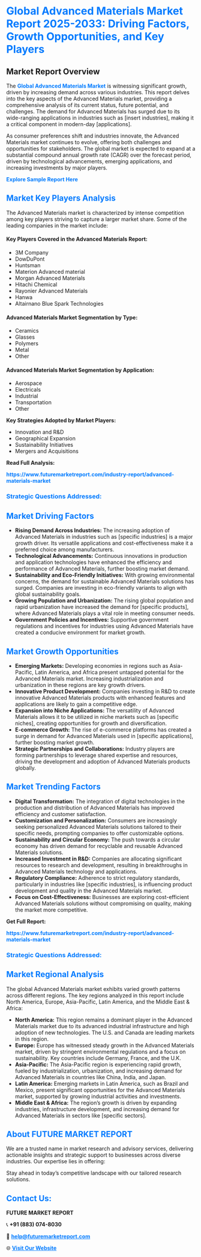 <h1 style="color: #007BFF;">Global Advanced Materials Market Report 2025-2033: Driving Factors, Growth Opportunities, and Key Players</h1>

<section id="overview">
<h2>Market Report Overview</h2>
<p>The <a href="https://www.futuremarketreport.com/industry-report/advanced-materials-market" style="color: #007BFF; text-decoration: none;"><strong>Global Advanced Materials Market</strong></a> is witnessing significant growth, driven by increasing demand across various industries. This report delves into the key aspects of the Advanced Materials market, providing a comprehensive analysis of its current status, future potential, and challenges. The demand for Advanced Materials has surged due to its wide-ranging applications in industries such as [insert industries], making it a critical component in modern-day [applications].</p>
<p>As consumer preferences shift and industries innovate, the Advanced Materials market continues to evolve, offering both challenges and opportunities for stakeholders. The global market is expected to expand at a substantial compound annual growth rate (CAGR) over the forecast period, driven by technological advancements, emerging applications, and increasing investments by major players.</p>
</section>

<section id="overview">
<p><a href="https://www.futuremarketreport.com/request-sample/reportId=41926" style="color: #007BFF; text-decoration: none;"><strong>Explore Sample Report Here</strong></a></p>
</section>

<section id="key-players">
<h2 style="color: #007BFF;">Market Key Players Analysis</h2>
<p>The Advanced Materials market is characterized by intense competition among key players striving to capture a larger market share. Some of the leading companies in the market include:</p>
<h4>Key Players Covered in the Advanced Materials Report:</h4>
<ul><li>3M Company</li><li>DowDuPont</li><li>Huntsman</li><li>Materion Advanced material</li><li>Morgan Advanced Materials</li><li>Hitachi Chemical</li><li>Rayonier Advanced Materials</li><li>Hanwa</li><li>Altairnano Blue Spark Technologies</li></ul>
<h4>Advanced Materials Market Segmentation by Type:</h4>
<ul><li>Ceramics</li><li>Glasses</li><li>Polymers</li><li>Metal</li><li>Other</li></ul>

<h4>Advanced Materials Market Segmentation by Application:</h4>
<ul><li>Aerospace</li><li>Electricals</li><li>Industrial</li><li>Transportation</li><li>Other</li></ul>
<p><strong>Key Strategies Adopted by Market Players:</strong></p>
<ul>
<li>Innovation and R&D</li>
<li>Geographical Expansion</li>
<li>Sustainability Initiatives</li>
<li>Mergers and Acquisitions</li>
</ul>
</section>

<section>
<p><strong>Read Full Analysis: </strong></p><a href="https://www.futuremarketreport.com/industry-report/advanced-materials-market" style="color: #007BFF; text-decoration: none;"><strong>https://www.futuremarketreport.com/industry-report/advanced-materials-market</strong></a>
<h3 style="color: #007BFF;">Strategic Questions Addressed:</h3>
</section>

<section id="driving-factors">
<h2 style="color: #007BFF;">Market Driving Factors</h2>
<ul>
<li><strong>Rising Demand Across Industries:</strong> The increasing adoption of Advanced Materials in industries such as [specific industries] is a major growth driver. Its versatile applications and cost-effectiveness make it a preferred choice among manufacturers.</li>
<li><strong>Technological Advancements:</strong> Continuous innovations in production and application technologies have enhanced the efficiency and performance of Advanced Materials, further boosting market demand.</li>
<li><strong>Sustainability and Eco-Friendly Initiatives:</strong> With growing environmental concerns, the demand for sustainable Advanced Materials solutions has surged. Companies are investing in eco-friendly variants to align with global sustainability goals.</li>
<li><strong>Growing Population and Urbanization:</strong> The rising global population and rapid urbanization have increased the demand for [specific products], where Advanced Materials plays a vital role in meeting consumer needs.</li>
<li><strong>Government Policies and Incentives:</strong> Supportive government regulations and incentives for industries using Advanced Materials have created a conducive environment for market growth.</li>
</ul>
</section>

<section id="growth-opportunities">
<h2 style="color: #007BFF;">Market Growth Opportunities</h2>
<ul>
<li><strong>Emerging Markets:</strong> Developing economies in regions such as Asia-Pacific, Latin America, and Africa present untapped potential for the Advanced Materials market. Increasing industrialization and urbanization in these regions are key growth drivers.</li>
<li><strong>Innovative Product Development:</strong> Companies investing in R&D to create innovative Advanced Materials products with enhanced features and applications are likely to gain a competitive edge.</li>
<li><strong>Expansion into Niche Applications:</strong> The versatility of Advanced Materials allows it to be utilized in niche markets such as [specific niches], creating opportunities for growth and diversification.</li>
<li><strong>E-commerce Growth:</strong> The rise of e-commerce platforms has created a surge in demand for Advanced Materials used in [specific applications], further boosting market growth.</li>
<li><strong>Strategic Partnerships and Collaborations:</strong> Industry players are forming partnerships to leverage shared expertise and resources, driving the development and adoption of Advanced Materials products globally.</li>
</ul>
</section>

<section id="trending-factors">
<h2 style="color: #007BFF;">Market Trending Factors</h2>
<ul>
<li><strong>Digital Transformation:</strong> The integration of digital technologies in the production and distribution of Advanced Materials has improved efficiency and customer satisfaction.</li>
<li><strong>Customization and Personalization:</strong> Consumers are increasingly seeking personalized Advanced Materials solutions tailored to their specific needs, prompting companies to offer customizable options.</li>
<li><strong>Sustainability and Circular Economy:</strong> The push towards a circular economy has driven demand for recyclable and reusable Advanced Materials solutions.</li>
<li><strong>Increased Investment in R&D:</strong> Companies are allocating significant resources to research and development, resulting in breakthroughs in Advanced Materials technology and applications.</li>
<li><strong>Regulatory Compliance:</strong> Adherence to strict regulatory standards, particularly in industries like [specific industries], is influencing product development and quality in the Advanced Materials market.</li>
<li><strong>Focus on Cost-Effectiveness:</strong> Businesses are exploring cost-efficient Advanced Materials solutions without compromising on quality, making the market more competitive.</li>
</ul>
</section>

<section>
<p><strong>Get Full Report: </strong></p><a href="https://www.futuremarketreport.com/industry-report/advanced-materials-market" style="color: #007BFF; text-decoration: none;"><strong>https://www.futuremarketreport.com/industry-report/advanced-materials-market</strong></a>
<h3 style="color: #007BFF;">Strategic Questions Addressed:</h3>
</section>


<section id="regional-analysis">
<h2 style="color: #007BFF;">Market Regional Analysis</h2>
<p>The global Advanced Materials market exhibits varied growth patterns across different regions. The key regions analyzed in this report include North America, Europe, Asia-Pacific, Latin America, and the Middle East & Africa:</p>
<ul>
<li><strong>North America:</strong> This region remains a dominant player in the Advanced Materials market due to its advanced industrial infrastructure and high adoption of new technologies. The U.S. and Canada are leading markets in this region.</li>
<li><strong>Europe:</strong> Europe has witnessed steady growth in the Advanced Materials market, driven by stringent environmental regulations and a focus on sustainability. Key countries include Germany, France, and the U.K.</li>
<li><strong>Asia-Pacific:</strong> The Asia-Pacific region is experiencing rapid growth, fueled by industrialization, urbanization, and increasing demand for Advanced Materials in countries like China, India, and Japan.</li>
<li><strong>Latin America:</strong> Emerging markets in Latin America, such as Brazil and Mexico, present significant opportunities for the Advanced Materials market, supported by growing industrial activities and investments.</li>
<li><strong>Middle East & Africa:</strong> The region’s growth is driven by expanding industries, infrastructure development, and increasing demand for Advanced Materials in sectors like [specific sectors].</li>
</ul>
</section>

<footer>
<h2 style="color: #007BFF;">About FUTURE MARKET REPORT</h2>
<p>We are a trusted name in market research and advisory services, delivering actionable insights and strategic support to businesses across diverse industries. Our expertise lies in offering:</p>

<p>Stay ahead in today’s competitive landscape with our tailored research solutions.</p>

<h2 style="color: #007BFF;">Contact Us:</h2>
<p><strong>FUTURE MARKET REPORT</strong></p>
<p>📞 <strong>+91 (883) 074-8030</strong></p>
<p>📧 <strong><a href="mailto:help@futuremarketreport.com" style="color: #007BFF;">help@futuremarketreport.com</a></strong></p>
<p>🌐 <strong><a href="https://www.futuremarketreport.com/" style="color: #007BFF;">Visit Our Website</a></strong></p>
</footer>